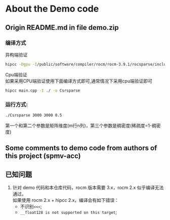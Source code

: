 # About the Demo code

## Origin README.md in file demo.zip
### 编译方式

异构端验证
```bash
hipcc -Dgpu -I/public/software/compiler/rocm/rocm-3.9.1/rocsparse/include -I ./  -L/public/software/compiler/rocm/rocm-3.9.1/rocsparse/lib/ -lrocsparse main.cpp -o Csrsparse
```
Cpu端验证  
如果采用CPU端验证使用下面编译方式即可,通常情况下采用cpu端验证即可
```bash
hipcc main.cpp -I ./ -o Csrsparse   
```

### 运行方式:
```bash
./Csrsparse 3000 3000 0.5
```
第一个和第二个参数是矩阵维度(m行n列)，第三个参数是稠密度(稀疏度=1-稠密度)


## Some comments to demo code from authors of this project (spmv-acc)
## 已知问题
1. 针对 demo 代码和本仓库代码，rocm 版本需要 3.x，rocm 2.x 似乎编译无法通过。  
   如果使用 rocm 2.x + hipcc 2.x，编译会有如下错误：
   - 不识别`<<<`;
   - `__float128 is not supported on this target`;
